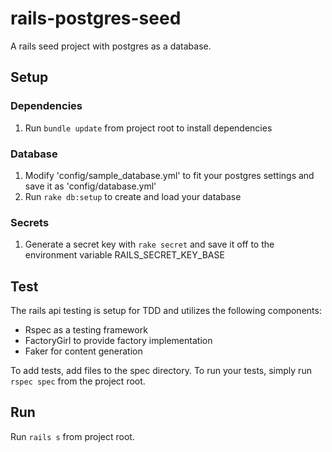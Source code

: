 # rails-postgres-seed
A rails seed project with postgres as a database.

## Setup

### Dependencies
1. Run ```bundle update``` from project root to install dependencies

### Database
1. Modify 'config/sample_database.yml' to fit your postgres settings and save it as 'config/database.yml'
1. Run ```rake db:setup``` to create and load your database

### Secrets
1. Generate a secret key with ```rake secret``` and save it off to the environment variable RAILS_SECRET_KEY_BASE

## Test
The rails api testing is setup for TDD and utilizes the following components:
- Rspec as a testing framework
- FactoryGirl to provide factory implementation
- Faker for content generation

To add tests, add files to the spec directory. To run your tests, simply run ```rspec spec``` from the project root.

## Run
Run ```rails s``` from project root.
